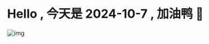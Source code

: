 
# Hello , 今天是 2024-10-7 , 加油鸭 🤭

![img](https://v1.jinrishici.com/all.svg?font-size=18&spacing=4)

